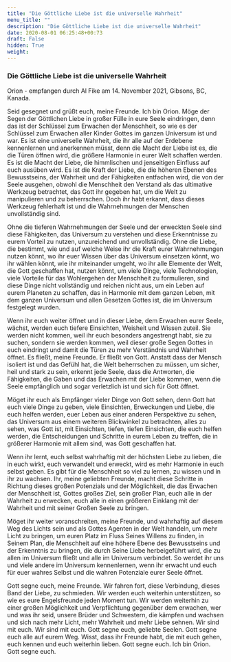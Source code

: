 ```yaml
---
title: "Die Göttliche Liebe ist die universelle Wahrheit"
menu_title: ""
description: "Die Göttliche Liebe ist die universelle Wahrheit"
date: 2020-08-01 06:25:48+00:73
draft: False
hidden: True
weight:
---
```

### Die Göttliche Liebe ist die universelle Wahrheit

Orion - empfangen durch Al Fike am 14. November 2021, Gibsons, BC, Kanada.

Seid gesegnet und grüßt euch, meine Freunde. Ich bin Orion. Möge der Segen der Göttlichen Liebe in großer Fülle in eure Seele eindringen, denn das ist der Schlüssel zum Erwachen der Menschheit, so wie es der Schlüssel zum Erwachen aller Kinder Gottes im ganzen Universum ist und war. Es ist eine universelle Wahrheit, die ihr alle auf der Erdebene kennenlernen und anerkennen müsst, denn die Macht der Liebe ist es, die die Türen öffnen wird, die größere Harmonie in eurer Welt schaffen werden. Es ist die Macht der Liebe, die himmlischen und jenseitigen Einfluss auf euch ausüben wird. Es ist die Kraft der Liebe, die die höheren Ebenen des Bewusstseins, der Wahrheit und der Fähigkeiten entfachen wird, die von der Seele ausgehen, obwohl die Menschheit den Verstand als das ultimative Werkzeug betrachtet, das Gott ihr gegeben hat, um die Welt zu manipulieren und zu beherrschen. Doch ihr habt erkannt, dass dieses Werkzeug fehlerhaft ist und die Wahrnehmungen der Menschen unvollständig sind.

Ohne die tieferen Wahrnehmungen der Seele und der erweckten Seele sind diese Fähigkeiten, das Universum zu verstehen und diese Erkenntnisse zu eurem Vorteil zu nutzen, unzureichend und unvollständig. Ohne die Liebe, die bestimmt, wie und auf welche Weise ihr die Kraft eurer Wahrnehmungen nutzen könnt, wo ihr euer Wissen über das Universum einsetzen könnt, wo ihr wählen könnt, wie ihr miteinander umgeht, wo ihr alle Elemente der Welt, die Gott geschaffen hat, nutzen könnt, um viele Dinge, viele Technologien, viele Vorteile für das Wohlergehen der Menschheit zu formulieren, sind diese Dinge nicht vollständig und reichen nicht aus, um ein Leben auf eurem Planeten zu schaffen, das in Harmonie mit dem ganzen Leben, mit dem ganzen Universum und allen Gesetzen Gottes ist, die im Universum festgelegt wurden.

Wenn ihr euch weiter öffnet und in dieser Liebe, dem Erwachen eurer Seele, wächst, werden euch tiefere Einsichten, Weisheit und Wissen zuteil. Sie werden nicht kommen, weil ihr euch besonders angestrengt habt, sie zu suchen, sondern sie werden kommen, weil dieser große Segen Gottes in euch eindringt und damit die Türen zu mehr Verständnis und Wahrheit öffnet. Es fließt, meine Freunde. Er fließt von Gott. Anstatt dass der Mensch isoliert ist und das Gefühl hat, die Welt beherrschen zu müssen, um sicher, heil und stark zu sein, erkennt jede Seele, dass die Antworten, die Fähigkeiten, die Gaben und das Erwachen mit der Liebe kommen, wenn die Seele empfänglich und sogar verletzlich ist und sich für Gott öffnet.

Möget ihr euch als Empfänger vieler Dinge von Gott sehen, denn Gott hat euch viele Dinge zu geben, viele Einsichten, Erweckungen und Liebe, die euch helfen werden, euer Leben aus einer anderen Perspektive zu sehen, das Universum aus einem weiteren Blickwinkel zu betrachten, alles zu sehen, was Gott ist, mit Einsichten, tiefen, tiefen Einsichten, die euch helfen werden, die Entscheidungen und Schritte in eurem Leben zu treffen, die in größerer Harmonie mit allem sind, was Gott geschaffen hat.

Wenn ihr lernt, euch selbst wahrhaftig mit der höchsten Liebe zu lieben, die in euch wirkt, euch verwandelt und erweckt, wird es mehr Harmonie in euch selbst geben. Es gibt für die Menschheit so viel zu lernen, zu wissen und in ihr zu wachsen. Ihr, meine geliebten Freunde, macht diese Schritte in Richtung dieses großen Potenzials und der Möglichkeit, die das Erwachen der Menschheit ist, Gottes großes Ziel, sein großer Plan, euch alle in der Wahrheit zu erwecken, euch alle in einen größeren Einklang mit der Wahrheit und mit seiner Großen Seele zu bringen.

Möget ihr weiter voranschreiten, meine Freunde, und wahrhaftig auf diesem Weg des Lichts sein und als Gottes Agenten in der Welt handeln, um mehr Licht zu bringen, um euren Platz im Fluss Seines Willens zu finden, in Seinem Plan, die Menschheit auf eine höhere Ebene des Bewusstseins und der Erkenntnis zu bringen, die durch Seine Liebe herbeigeführt wird, die zu allen im Universum fließt und alle im Universum verbindet. So werdet ihr uns und viele andere im Universum kennenlernen, wenn ihr erwacht und euch für euer wahres Selbst und die wahren Potenziale eurer Seele öffnet.

Gott segne euch, meine Freunde. Wir fahren fort, diese Verbindung, dieses Band der Liebe, zu schmieden. Wir werden euch weiterhin unterstützen, so wie es eure Engelsfreunde jeden Moment tun. Wir werden weiterhin zu einer großen Möglichkeit und Verpflichtung gegenüber dem erwachen, wer und was ihr seid, unsere Brüder und Schwestern, die kämpfen und wachsen und sich nach mehr Licht, mehr Wahrheit und mehr Liebe sehnen. Wir sind mit euch. Wir sind mit euch. Gott segne euch, geliebte Seelen. Gott segne euch alle auf eurem Weg. Wisst, dass ihr Freunde habt, die mit euch gehen, euch kennen und euch weiterhin lieben. Gott segne euch. Ich bin Orion. Gott segne euch.
